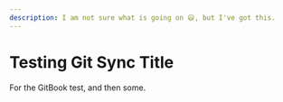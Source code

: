 ```yaml
---
description: I am not sure what is going on 😃, but I've got this.
---
```


# Testing Git Sync Title

For the GitBook test, and then some.
